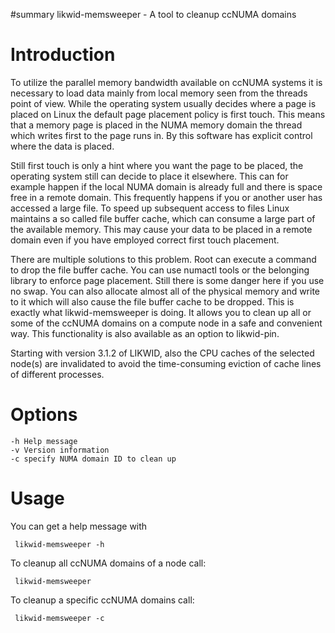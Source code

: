 ﻿#summary likwid-memsweeper - A tool to cleanup ccNUMA domains



# Introduction #

To utilize the parallel memory bandwidth available on ccNUMA systems it is
necessary to load data mainly from local memory seen from the threads point of view.
While the operating system usually decides where a page is placed on Linux the
default page placement policy is first touch. This means that a memory page is
placed in the NUMA memory domain the thread which writes first to the page runs
in. By this software has explicit control where the data is placed.

Still first touch is only a hint where you want the page to be placed, the
operating system still can decide to place it elsewhere. This can for example
happen if the local NUMA domain is already full and there is space free in a
remote domain. This frequently happens if you or another user has accessed a
large file. To speed up subsequent access to files Linux maintains a so called
file buffer cache, which can consume a large part of the available memory. This
may cause your data to be placed in a remote domain even if you have employed
correct first touch placement.

There are multiple solutions to this problem. Root can execute a command to
drop the file buffer cache. You can use numactl tools or the belonging library
to enforce page placement. Still there is some danger here if you use no swap.
You can also allocate almost all of the physical memory and write to it which
will also cause the file buffer cache to be dropped. This is exactly what
likwid-memsweeper is doing. It allows you to clean up all or some of the ccNUMA
domains on a compute node in a safe and convenient way. This functionality is
also available as an option to likwid-pin.

Starting with version 3.1.2 of LIKWID, also the CPU caches of the selected node(s) are invalidated to avoid the time-consuming eviction of cache lines of different processes.

# Options #

```
-h Help message
-v Version information
-c specify NUMA domain ID to clean up
```

# Usage #

You can get a help message with
```
 likwid-memsweeper -h
```

To cleanup all ccNUMA domains of a node call:
```
 likwid-memsweeper
```

To cleanup a specific ccNUMA domains call:
```
 likwid-memsweeper -c
```